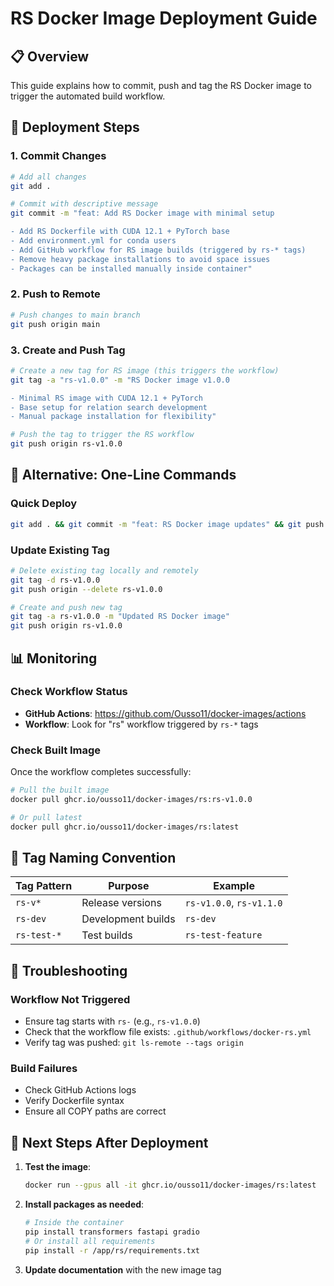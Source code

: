 # RS Docker Image Deployment Guide

## 📋 Overview
This guide explains how to commit, push and tag the RS Docker image to trigger the automated build workflow.

## 🚀 Deployment Steps

### 1. Commit Changes
```bash
# Add all changes
git add .

# Commit with descriptive message
git commit -m "feat: Add RS Docker image with minimal setup

- Add RS Dockerfile with CUDA 12.1 + PyTorch base
- Add environment.yml for conda users  
- Add GitHub workflow for RS image builds (triggered by rs-* tags)
- Remove heavy package installations to avoid space issues
- Packages can be installed manually inside container"
```

### 2. Push to Remote
```bash
# Push changes to main branch
git push origin main
```

### 3. Create and Push Tag
```bash
# Create a new tag for RS image (this triggers the workflow)
git tag -a "rs-v1.0.0" -m "RS Docker image v1.0.0

- Minimal RS image with CUDA 12.1 + PyTorch
- Base setup for relation search development
- Manual package installation for flexibility"

# Push the tag to trigger the RS workflow
git push origin rs-v1.0.0
```

## 🔧 Alternative: One-Line Commands

### Quick Deploy
```bash
git add . && git commit -m "feat: RS Docker image updates" && git push origin main && git tag rs-v1.0.0 && git push origin rs-v1.0.0
```

### Update Existing Tag
```bash
# Delete existing tag locally and remotely
git tag -d rs-v1.0.0
git push origin --delete rs-v1.0.0

# Create and push new tag
git tag -a rs-v1.0.0 -m "Updated RS Docker image"
git push origin rs-v1.0.0
```

## 📊 Monitoring

### Check Workflow Status
- **GitHub Actions**: https://github.com/Ousso11/docker-images/actions
- **Workflow**: Look for "rs" workflow triggered by `rs-*` tags

### Check Built Image
Once the workflow completes successfully:
```bash
# Pull the built image
docker pull ghcr.io/ousso11/docker-images/rs:rs-v1.0.0

# Or pull latest
docker pull ghcr.io/ousso11/docker-images/rs:latest
```

## 🎯 Tag Naming Convention

| Tag Pattern | Purpose | Example |
|-------------|---------|---------|
| `rs-v*` | Release versions | `rs-v1.0.0`, `rs-v1.1.0` |
| `rs-dev` | Development builds | `rs-dev` |
| `rs-test-*` | Test builds | `rs-test-feature` |

## 🚨 Troubleshooting

### Workflow Not Triggered
- Ensure tag starts with `rs-` (e.g., `rs-v1.0.0`)
- Check that the workflow file exists: `.github/workflows/docker-rs.yml`
- Verify tag was pushed: `git ls-remote --tags origin`

### Build Failures
- Check GitHub Actions logs
- Verify Dockerfile syntax
- Ensure all COPY paths are correct

## 📝 Next Steps After Deployment

1. **Test the image**:
   ```bash
   docker run --gpus all -it ghcr.io/ousso11/docker-images/rs:latest
   ```

2. **Install packages as needed**:
   ```bash
   # Inside the container
   pip install transformers fastapi gradio
   # Or install all requirements
   pip install -r /app/rs/requirements.txt
   ```

3. **Update documentation** with the new image tag